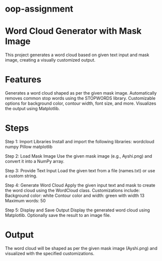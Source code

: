 # oop-assignment
# Word Cloud Generator with Mask Image 
This project generates a word cloud based on given text input and mask image, creating a visually customized output.

# Features
Generates a word cloud shaped as per the given mask image.
Automatically removes common stop words using the STOPWORDS library.
Customizable options for background color, contour width, font size, and more.
Visualizes the output using Matplotlib.

# Steps
Step 1: Import Libraries
Install and import the following libraries:
wordcloud
numpy
Pillow
matplotlib
 
Step 2: Load Mask Image
Use the given mask image (e.g., Ayshi.png) and convert it into a NumPy array.

Step 3: Provide Text Input
Load the given text from a file (names.txt) or use a custom string.

Step 4: Generate Word Cloud
Apply the given input text and mask to create the word cloud using the WordCloud class. Customizations include:
  Background color: white
  Contour color and width: green with width 13
  Maximum words: 50
  
Step 5: Display and Save Output
  Display the generated word cloud using Matplotlib. Optionally save the result to an image file.

# Output
The word cloud will be shaped as per the given mask image (Ayshi.png) and visualized with the specified customizations.









